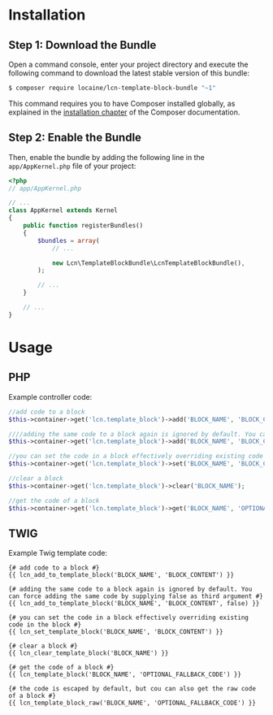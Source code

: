 Installation
============

Step 1: Download the Bundle
---------------------------

Open a command console, enter your project directory and execute the
following command to download the latest stable version of this bundle:

```bash
$ composer require locaine/lcn-template-block-bundle "~1"
```

This command requires you to have Composer installed globally, as explained
in the [installation chapter](https://getcomposer.org/doc/00-intro.md)
of the Composer documentation.

Step 2: Enable the Bundle
-------------------------

Then, enable the bundle by adding the following line in the `app/AppKernel.php`
file of your project:

```php
<?php
// app/AppKernel.php

// ...
class AppKernel extends Kernel
{
    public function registerBundles()
    {
        $bundles = array(
            // ...

            new Lcn\TemplateBlockBundle\LcnTemplateBlockBundle(),
        );

        // ...
    }

    // ...
}
```


Usage
============

PHP
---

Example controller code:

```php
//add code to a block
$this->container->get('lcn.template_block')->add('BLOCK_NAME', 'BLOCK_CONTENT');

////adding the same code to a block again is ignored by default. You can force adding the same code by supplying false as third argument
$this->container->get('lcn.template_block')->add('BLOCK_NAME', 'BLOCK_CONTENT', false);

//you can set the code in a block effectively overriding existing code in the block
$this->container->get('lcn.template_block')->set('BLOCK_NAME', 'BLOCK_CONTENT');

//clear a block
$this->container->get('lcn.template_block')->clear('BLOCK_NAME');

//get the code of a block
$this->container->get('lcn.template_block')->get('BLOCK_NAME', 'OPTIONAL_FALLBACK_CODE');
```

TWIG
----

Example Twig template code:

```tiwg
{# add code to a block #}
{{ lcn_add_to_template_block('BLOCK_NAME', 'BLOCK_CONTENT') }}

{# adding the same code to a block again is ignored by default. You can force adding the same code by supplying false as third argument #}
{{ lcn_add_to_template_block('BLOCK_NAME', 'BLOCK_CONTENT', false) }}

{# you can set the code in a block effectively overriding existing code in the block #}
{{ lcn_set_template_block('BLOCK_NAME', 'BLOCK_CONTENT') }}

{# clear a block #}
{{ lcn_clear_template_block('BLOCK_NAME') }}

{# get the code of a block #}
{{ lcn_template_block('BLOCK_NAME', 'OPTIONAL_FALLBACK_CODE') }}

{# the code is escaped by default, but cou can also get the raw code of a block #}
{{ lcn_template_block_raw('BLOCK_NAME', 'OPTIONAL_FALLBACK_CODE') }}
```
